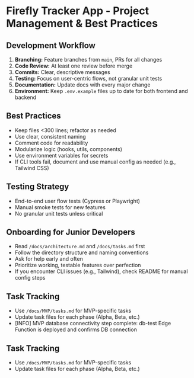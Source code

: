 # Firefly Tracker App - Project Management & Best Practices

## Development Workflow
1. **Branching:** Feature branches from `main`, PRs for all changes
2. **Code Review:** At least one review before merge
3. **Commits:** Clear, descriptive messages
4. **Testing:** Focus on user-centric flows, not granular unit tests
5. **Documentation:** Update docs with every major change
6. **Environment:** Keep `.env.example` files up to date for both frontend and backend

## Best Practices
- Keep files <300 lines; refactor as needed
- Use clear, consistent naming
- Comment code for readability
- Modularize logic (hooks, utils, components)
- Use environment variables for secrets
- If CLI tools fail, document and use manual config as needed (e.g., Tailwind CSS)

## Testing Strategy
- End-to-end user flow tests (Cypress or Playwright)
- Manual smoke tests for new features
- No granular unit tests unless critical

## Onboarding for Junior Developers
- Read `/docs/architecture.md` and `/docs/tasks.md` first
- Follow the directory structure and naming conventions
- Ask for help early and often
- Prioritize working, testable features over perfection
- If you encounter CLI issues (e.g., Tailwind), check README for manual config steps

## Task Tracking
- Use `/docs/MVP/tasks.md` for MVP-specific tasks
- Update task files for each phase (Alpha, Beta, etc.) 
- [INFO] MVP database connectivity step complete: db-test Edge Function is deployed and confirms DB connection

## Task Tracking
- Use `/docs/MVP/tasks.md` for MVP-specific tasks
- Update task files for each phase (Alpha, Beta, etc.) 